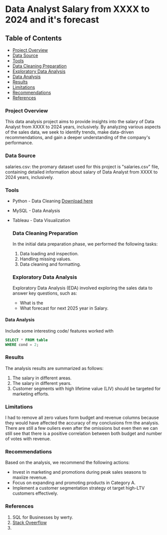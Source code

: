 # Data Analyst Salary from XXXX to 2024 and it's forecast

## Table of Contents
- [Project Overview](#project-overview)
- [Data Source](#data-source)
- [Tools](#tools)
- [Data Cleaning Preparation](#data-cleaning-preparation)
- [Exploratory Data Analysis](#exploratory-data-analysis)
- [Data Analysis](#data-analysis)
- [Results](#results)
- [Limitations](#limitations)
- [Recommendations](#recommendations)
- [References](#references)


### Project Overview
This data analysis project aims to provide insights into the salary of Data Analyst from XXXX to 2024 years, inclusively. By analyzing various aspects of the sales data, we seek to identify trends, make data-driven recommendations, and gain a deeper understanding of the company's performance.

### Data Source
salaries.csv: the promary dataset used for this project is "salaries.csv" file, containing detailed information about salary of Data Analyst from XXXX to 2024 years, inclusively.

### Tools
- Python  - Data Cleaning [Download here](https://www.kaggle.com/datasets/abhinavshaw09/data-science-job-salaries-2024/data?select=salaries.csv)
- MySQL - Data Analysis
- Tableau - Data Visualization

  ### Data Cleaning Preparation
  In the initial data preparation phase, we performed the following tasks:
  1. Data loading and inspection.
  2. Handling missing values.
  3. Data cleaning and formatting.

  ### Exploratory Data Analysis
  Exploratory Data Analysis (EDA) involved exploring the sales data to answer key questions, such as:
  - What is the
  - What forecast for next 2025 year in Salary.
 
 #### Data Analysis
 Include some interesting code/ features worked with

 ```sql
SELECT * FROM table
WHERE cond = 2;
```

### Results
The analysis results are summarized as follows:
1. The salary in different areas.
2. The salary in different years.
3. Customer segments with high lifetime value (LIV) should be targeted for marketing efforts.

### Limitations
I had to remove all zero values form budget and revenue columns because they would have affected the accuracy of my conclusions frm the analysis. There are still a few ouliers even after the omissions but even then we can still see that there is a positive correlation between both budget and number of votes with revenue.

### Recommendations
Based on the analysis, we recommend the following actions:
- Invest in marketing and promotions during peak sales seasons to maxiize revenue.
- Focus on expanding and promoting products in Category A.
- Implement a customer segmentation strategy ot target high-LTV customers effectively.

### References
1. SQL for Businesses by werty.
2. [Stack Oveerflow](http://stackoverflow.com)
3. 
